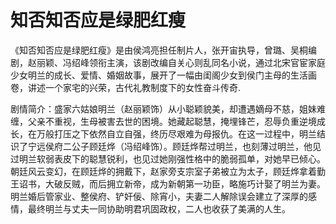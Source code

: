 # 知否知否应是绿肥红瘦

《知否知否应是绿肥红瘦》是由侯鸿亮担任制片人，张开宙执导，曾璐、吴桐编剧，赵丽颖、冯绍峰领衔主演，该剧改编自关心则乱同名小说，通过北宋官宦家庭少女明兰的成长、爱情、婚姻故事，展开了一幅由闺阁少女到侯门主母的生活画卷，讲述一个家宅的兴荣，古代礼教制度下的女性奋斗传奇.

剧情简介：盛家六姑娘明兰（赵丽颖饰）从小聪颖貌美，却遭遇嫡母不慈，姐妹难缠，父亲不重视，生母被害去世的困境。她藏起聪慧，掩埋锋芒，忍辱负重逆境成长，在万般打压之下依然自立自强，终历尽艰难为母报仇。在这一过程中，明兰结识了宁远侯府二公子顾廷烨（冯绍峰饰）。顾廷烨帮过明兰，也刻薄过明兰，他见过明兰软弱表皮下的聪慧锐利，也见过她刚强性格中的脆弱孤单，对她早已倾心。朝廷风云变幻，在顾廷烨的拥戴下，赵家旁支宗室子弟被立为太子，顾廷烨拿着勤王诏书，大破反贼，而后拥立新帝，成为新朝第一功臣，略施巧计娶了明兰为妻。明兰婚后管家业、整侯府、铲奸佞、除宵小，夫妻二人解除误会建立了深厚的感情，最终明兰与丈夫一同协助明君巩固政权，二人也收获了美满的人生。
